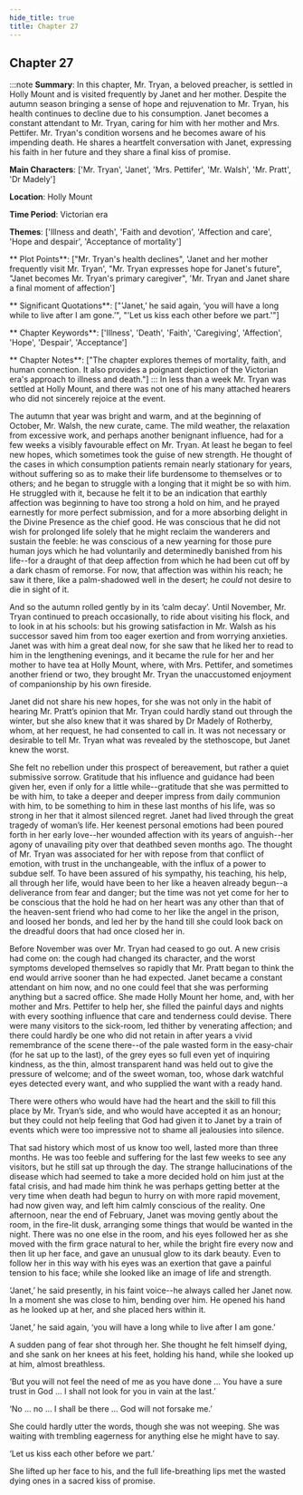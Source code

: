 ```yaml
---
hide_title: true
title: Chapter 27
---
```

## Chapter 27
:::note
**Summary**:
In this chapter, Mr. Tryan, a beloved preacher, is settled in Holly Mount and is visited frequently by Janet and her mother. Despite the autumn season bringing a sense of hope and rejuvenation to Mr. Tryan, his health continues to decline due to his consumption. Janet becomes a constant attendant to Mr. Tryan, caring for him with her mother and Mrs. Pettifer. Mr. Tryan's condition worsens and he becomes aware of his impending death. He shares a heartfelt conversation with Janet, expressing his faith in her future and they share a final kiss of promise.

**Main Characters**:
['Mr. Tryan', 'Janet', 'Mrs. Pettifer', 'Mr. Walsh', 'Mr. Pratt', 'Dr Madely']

**Location**:
Holly Mount

**Time Period**:
Victorian era

**Themes**:
['Illness and death', 'Faith and devotion', 'Affection and care', 'Hope and despair', 'Acceptance of mortality']

** Plot Points**:
["Mr. Tryan's health declines", 'Janet and her mother frequently visit Mr. Tryan', "Mr. Tryan expresses hope for Janet's future", "Janet becomes Mr. Tryan's primary caregiver", 'Mr. Tryan and Janet share a final moment of affection']

** Significant Quotations**:
["'Janet,’ he said again, ‘you will have a long while to live after I am gone.’", "'Let us kiss each other before we part.'"]

** Chapter Keywords**:
['Illness', 'Death', 'Faith', 'Caregiving', 'Affection', 'Hope', 'Despair', 'Acceptance']

** Chapter Notes**:
["The chapter explores themes of mortality, faith, and human connection. It also provides a poignant depiction of the Victorian era's approach to illness and death."]
:::
In less than a week Mr. Tryan was settled at Holly Mount, and there was not one of his many attached hearers who did not sincerely rejoice at the event. 

The autumn that year was bright and warm, and at the beginning of October, Mr. Walsh, the new curate, came. The mild weather, the relaxation from excessive work, and perhaps another benignant influence, had for a few weeks a visibly favourable effect on Mr. Tryan. At least he began to feel new hopes, which sometimes took the guise of new strength. He thought of the cases in which consumption patients remain nearly stationary for years, without suffering so as to make their life burdensome to themselves or to others; and he began to struggle with a longing that it might be so with him. He struggled with it, because he felt it to be an indication that earthly affection was beginning to have too strong a hold on him, and he prayed earnestly for more perfect submission, and for a more absorbing delight in the Divine Presence as the chief good. He was conscious that he did not wish for prolonged life solely that he might reclaim the wanderers and sustain the feeble: he was conscious of a new yearning for those pure human joys which he had voluntarily and determinedly banished from his life--for a draught of that deep affection from which he had been cut off by a dark chasm of remorse. For now, that affection was within his reach; he saw it there, like a palm-shadowed well in the desert; he _could_ not desire to die in sight of it. 

And so the autumn rolled gently by in its ‘calm decay’. Until November, Mr. Tryan continued to preach occasionally, to ride about visiting his flock, and to look in at his schools: but his growing satisfaction in Mr. Walsh as his successor saved him from too eager exertion and from worrying anxieties. Janet was with him a great deal now, for she saw that he liked her to read to him in the lengthening evenings, and it became the rule for her and her mother to have tea at Holly Mount, where, with Mrs. Pettifer, and sometimes another friend or two, they brought Mr. Tryan the unaccustomed enjoyment of companionship by his own fireside. 

Janet did not share his new hopes, for she was not only in the habit of hearing Mr. Pratt’s opinion that Mr. Tryan could hardly stand out through the winter, but she also knew that it was shared by Dr Madely of Rotherby, whom, at her request, he had consented to call in. It was not necessary or desirable to tell Mr. Tryan what was revealed by the stethoscope, but Janet knew the worst. 

She felt no rebellion under this prospect of bereavement, but rather a quiet submissive sorrow. Gratitude that his influence and guidance had been given her, even if only for a little while--gratitude that she was permitted to be with him, to take a deeper and deeper impress from daily communion with him, to be something to him in these last months of his life, was so strong in her that it almost silenced regret. Janet had lived through the great tragedy of woman’s life. Her keenest personal emotions had been poured forth in her early love--her wounded affection with its years of anguish--her agony of unavailing pity over that deathbed seven months ago. The thought of Mr. Tryan was associated for her with repose from that conflict of emotion, with trust in the unchangeable, with the influx of a power to subdue self. To have been assured of his sympathy, his teaching, his help, all through her life, would have been to her like a heaven already begun--a deliverance from fear and danger; but the time was not yet come for her to be conscious that the hold he had on her heart was any other than that of the heaven-sent friend who had come to her like the angel in the prison, and loosed her bonds, and led her by the hand till she could look back on the dreadful doors that had once closed her in. 

Before November was over Mr. Tryan had ceased to go out. A new crisis had come on: the cough had changed its character, and the worst symptoms developed themselves so rapidly that Mr. Pratt began to think the end would arrive sooner than he had expected. Janet became a constant attendant on him now, and no one could feel that she was performing anything but a sacred office. She made Holly Mount her home, and, with her mother and Mrs. Pettifer to help her, she filled the painful days and nights with every soothing influence that care and tenderness could devise. There were many visitors to the sick-room, led thither by venerating affection; and there could hardly be one who did not retain in after years a vivid remembrance of the scene there--of the pale wasted form in the easy-chair (for he sat up to the last), of the grey eyes so full even yet of inquiring kindness, as the thin, almost transparent hand was held out to give the pressure of welcome; and of the sweet woman, too, whose dark watchful eyes detected every want, and who supplied the want with a ready hand. 

There were others who would have had the heart and the skill to fill this place by Mr. Tryan’s side, and who would have accepted it as an honour; but they could not help feeling that God had given it to Janet by a train of events which were too impressive not to shame all jealousies into silence. 

That sad history which most of us know too well, lasted more than three months. He was too feeble and suffering for the last few weeks to see any visitors, but he still sat up through the day. The strange hallucinations of the disease which had seemed to take a more decided hold on him just at the fatal crisis, and had made him think he was perhaps getting better at the very time when death had begun to hurry on with more rapid movement, had now given way, and left him calmly conscious of the reality. One afternoon, near the end of February, Janet was moving gently about the room, in the fire-lit dusk, arranging some things that would be wanted in the night. There was no one else in the room, and his eyes followed her as she moved with the firm grace natural to her, while the bright fire every now and then lit up her face, and gave an unusual glow to its dark beauty. Even to follow her in this way with his eyes was an exertion that gave a painful tension to his face; while she looked like an image of life and strength. 

‘Janet,’ he said presently, in his faint voice--he always called her Janet now. In a moment she was close to him, bending over him. He opened his hand as he looked up at her, and she placed hers within it. 

‘Janet,’ he said again, ‘you will have a long while to live after I am gone.’ 

A sudden pang of fear shot through her. She thought he felt himself dying, and she sank on her knees at his feet, holding his hand, while she looked up at him, almost breathless. 

‘But you will not feel the need of me as you have done ... You have a sure trust in God ... I shall not look for you in vain at the last.’ 

‘No ... no ... I shall be there ... God will not forsake me.’ 

She could hardly utter the words, though she was not weeping. She was waiting with trembling eagerness for anything else he might have to say. 

‘Let us kiss each other before we part.’ 

She lifted up her face to his, and the full life-breathing lips met the wasted dying ones in a sacred kiss of promise. 

